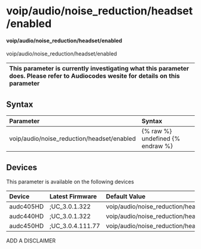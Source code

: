 ﻿---
description: voip/audio/noise_reduction/headset/enabled
search: false
---

# voip/audio/noise_reduction/headset/enabled

#### voip/audio/noise_reduction/headset/enabled

voip/audio/noise_reduction/headset/enabled


| This parameter is currently investigating what this parameter does. Please refer to Audiocodes wesite for details on this parameter | 
| :--- |

## Syntax
| Parameter | Syntax |
| :--- | :--- |
|voip/audio/noise_reduction/headset/enabled | {% raw %} undefined {% endraw %}|

## Devices
This parameter is available on the following devices

| Device | Latest Firmware | Default Value |
|:---|:---|:---|
| audc405HD | ;UC_3.0.1.322 | voip/audio/noise_reduction/headset/enabled=1 
| audc440HD | ;UC_3.0.1.322 | voip/audio/noise_reduction/headset/enabled=1 
| audc450HD | ;UC_3.0.4.111.77 | voip/audio/noise_reduction/headset/enabled=1 

ADD A DISCLAIMER
